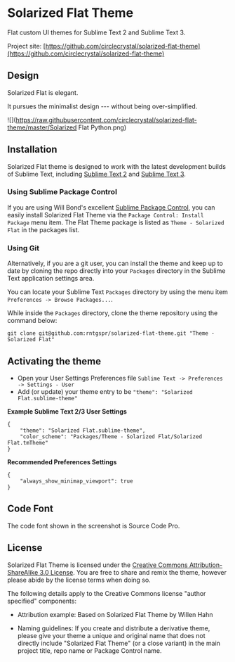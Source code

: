 # Solarized Flat Theme

Flat custom UI themes for Sublime Text 2 and Sublime Text 3.

Project site: [https://github.com/circlecrystal/solarized-flat-theme](https://github.com/circlecrystal/solarized-flat-theme)

## Design

Solarized Flat is elegant.

It pursues the minimalist design --- without being over-simplified.

![](https://raw.githubusercontent.com/circlecrystal/solarized-flat-theme/master/Solarized Flat Python.png)

## Installation

Solarized Flat theme is designed to work with the latest development builds of Sublime Text, including [Sublime Text 2](http://www.sublimetext.com/dev) and [Sublime Text 3](http://www.sublimetext.com/3dev).

### Using Sublime Package Control

If you are using Will Bond's excellent [Sublime Package Control](http://wbond.net/sublime_packages/package_control), you can easily install Solarized Flat Theme via the `Package Control: Install Package` menu item. The Flat Theme package is listed as `Theme - Solarized Flat` in the packages list.

### Using Git

Alternatively, if you are a git user, you can install the theme and keep up to date by cloning the repo directly into your `Packages` directory in the Sublime Text application settings area.

You can locate your Sublime Text `Packages` directory by using the menu item `Preferences -> Browse Packages...`.

While inside the `Packages` directory, clone the theme repository using the command below:

    git clone git@github.com:rntgspr/solarized-flat-theme.git "Theme - Solarized Flat"


## Activating the theme

* Open your User Settings Preferences file `Sublime Text -> Preferences -> Settings - User`
* Add (or update) your theme entry to be  `"theme": "Solarized Flat.sublime-theme"`

**Example Sublime Text 2/3 User Settings**

    {
        "theme": "Solarized Flat.sublime-theme",
        "color_scheme": "Packages/Theme - Solarized Flat/Solarized Flat.tmTheme"
    }

**Recommended Preferences Settings**

	{
		"always_show_minimap_viewport": true
	}

## Code Font

The code font shown in the screenshot is Source Code Pro.

## License

Solarized Flat Theme is licensed under the [Creative Commons Attribution-ShareAlike 3.0 License](http://creativecommons.org/licenses/by-sa/3.0/). You are free to share and remix the theme, however please abide by the license terms when doing so.

The following details apply to the Creative Commons license "author specified" components:

* Attribution example: Based on Solarized Flat Theme by Willen Hahn

* Naming guidelines: If you create and distribute a derivative theme, please give your theme a unique and original name that does not directly include "Solarized Flat Theme" (or a close variant) in the main project title, repo name or Package Control name.